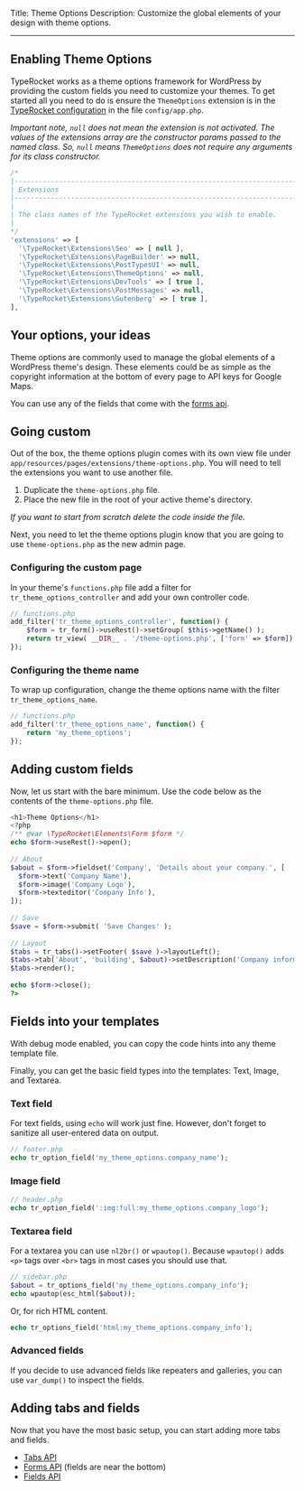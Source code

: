 Title: Theme Options
Description: Customize the global elements of your design with theme options.

---

## Enabling Theme Options

TypeRocket works as a theme options framework for WordPress by providing the custom fields you need to customize your themes. To get started all you need to do is ensure the `ThemeOptions` extension is in the [TypeRocket configuration](/docs/v5/configuration/) in the file `config/app.php`. 

*Important note, `null` does not mean the extension is not activated. The values of the extensions array are the constructor params passed to the named class. So, `null` means `ThemeOptions` does not require any arguments for its class constructor.*

```php
/*  
|--------------------------------------------------------------------------  
| Extensions  
|--------------------------------------------------------------------------  
|  
| The class names of the TypeRocket extensions you wish to enable.  
|  
*/  
'extensions' => [  
  '\TypeRocket\Extensions\Seo' => [ null ],  
  '\TypeRocket\Extensions\PageBuilder' => null,  
  '\TypeRocket\Extensions\PostTypesUI' => null,  
  '\TypeRocket\Extensions\ThemeOptions' => null, 
  '\TypeRocket\Extensions\DevTools' => [ true ],  
  '\TypeRocket\Extensions\PostMessages' => null,  
  '\TypeRocket\Extensions\Gutenberg' => [ true ],  
],
```

## Your options, your ideas

Theme options are commonly used to manage the global elements of a WordPress theme's design. These elements could be as simple as the copyright information at the bottom of every page to API keys for Google Maps.

You can use any of the fields that come with the [forms api](/docs/v5/forms/).

## Going custom

Out of the box, the theme options plugin comes with its own view file under `app/resources/pages/extensions/theme-options.php`. You will need to tell the extensions you want to use another file.

1. Duplicate the `theme-options.php` file.
2. Place the new file in the root of your active theme's directory.

*If you want to start from scratch delete the code inside the file.*

Next, you need to let the theme options plugin know that you are going to use `theme-options.php` as the new admin page.

### Configuring the custom page 

In your theme's `functions.php` file add a filter for `tr_theme_options_controller` and add your own controller code.  

```php
// functions.php
add_filter('tr_theme_options_controller', function() {
    $form = tr_form()->useRest()->setGroup( $this->getName() );
    return tr_view( __DIR__ . '/theme-options.php', ['form' => $form]);
});
```

### Configuring the theme name

To wrap up configuration, change the theme options name with the filter `tr_theme_options_name`.

```php
// functions.php
add_filter('tr_theme_options_name', function() {
    return 'my_theme_options';
});
```

## Adding custom fields

Now, let us start with the bare minimum. Use the code below as the contents of the `theme-options.php` file.

```php
<h1>Theme Options</h1>  
<?php  
/** @var \TypeRocket\Elements\Form $form */  
echo $form->useRest()->open();
  
// About  
$about = $form->fieldset('Company', 'Details about your company.', [  
  $form->text('Company Name'),  
  $form->image('Company Logo'),  
  $form->texteditor('Company Info'),   
]); 
  
// Save  
$save = $form->submit( 'Save Changes' );  
  
// Layout  
$tabs = tr_tabs()->setFooter( $save )->layoutLeft();  
$tabs->tab('About', 'building', $about)->setDescription('Company information');  
$tabs->render();  
  
echo $form->close();  
?>
```

## Fields into your templates

With debug mode enabled, you can copy the code hints into any theme template file.

Finally, you can get the basic field types into the templates: Text, Image, and Textarea.

### Text field

For text fields, using `echo` will work just fine. However, don't forget to sanitize all user-entered data on output.

```php
// footer.php
echo tr_option_field('my_theme_options.company_name');
```

### Image field

```php
// header.php
echo tr_option_field(':img:full:my_theme_options.company_logo');
```

### Textarea field

For a textarea you can use `nl2br()` or `wpautop()`. Because `wpautop()` adds `<p>` tags over `<br>` tags in most cases you should use that.

```php
// sidebar.php
$about = tr_options_field('my_theme_options.company_info');
echo wpautop(esc_html($about));
```

Or,  for rich HTML content.

```php
echo tr_options_field('html:my_theme_options.company_info');
```

### Advanced fields

If you decide to use advanced fields like repeaters and galleries, you can use `var_dump()` to inspect the fields.

## Adding tabs and fields

Now that you have the most basic setup, you can start adding more tabs and fields.

- [Tabs API](/docs/v5/layout-tabs/)
- [Forms API](/docs/v5/forms/) (fields are near the bottom)
- [Fields API](/docs/v5/fields/)